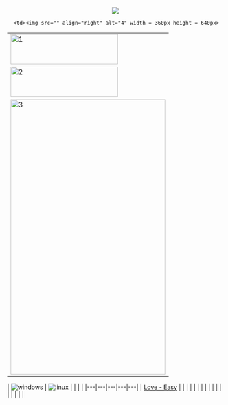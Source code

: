 <p align="center">
  <br><br>
  <img src="https://user-images.githubusercontent.com/98056797/152461595-df4e796c-a2ef-4766-8321-080bc84b60d6.png">
</p>


<table>
  <tr>
    <td> <img src="https://user-images.githubusercontent.com/98056797/152462312-ccc713db-834e-4831-b2a1-f30acb093f16.png"  alt="1" width = 250px height = 70px ></td>
   </tr> 
  <tr>
    <td><img src="https://user-images.githubusercontent.com/98056797/152462676-0b0146c4-2f27-432c-a721-a1aaaf3d8ae3.png" alt="2" width = 250px height = 70px></td>
  </tr>
   <tr>
      <td><img src="" alt="3" width = 360px height = 640px></td>

      <td><img src="" align="right" alt="4" width = 360px height = 640px>
  </td>
  </tr>
</table>

| ![windows](https://user-images.githubusercontent.com/98056797/152462312-ccc713db-834e-4831-b2a1-f30acb093f16.png)  | ![linux](https://user-images.githubusercontent.com/98056797/152462676-0b0146c4-2f27-432c-a721-a1aaaf3d8ae3.png)
  |   |   |   |
|---|---|---|---|---|
| [Love - Easy](https://gl0wyy.github.io/LetsHack/love-windows)  |   |   |   |   |
|   |   |   |   |   |
|   |   |   |   |   |



